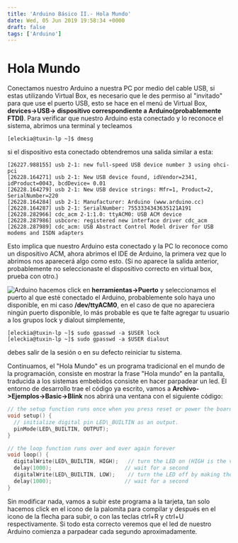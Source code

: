 ```yaml
---
title: 'Arduino Básico II.- Hola Mundo'
date: Wed, 05 Jun 2019 19:58:34 +0000
draft: false
tags: ['Arduino']
---
```


# Hola Mundo

Conectamos nuestro Arduino a nuestra PC por medio del cable USB, si estas
utilizando Virtual Box, es necesario que le des permiso al "invitado" para que
use el puerto USB, esto se hace en el menú de Virtual Box, 
**devices->USB-> dispositivo correspondiente a Arduino(probablemente FTDI)**. 
Para verificar que nuestro Arduino esta conectado y lo reconoce el sistema, 
abrimos una terminal y tecleamos

```
[eleckia@tuxin-lp ~]$ dmesg
```
si el dispositivo esta conectado obtendremos una salida similar a esta:
```
[26227.988155] usb 2-1: new full-speed USB device number 3 using ohci-pci
[26228.164271] usb 2-1: New USB device found, idVendor=2341, idProduct=0043, bcdDevice= 0.01
[26228.164279] usb 2-1: New USB device strings: Mfr=1, Product=2, SerialNumber=220
[26228.164284] usb 2-1: Manufacturer: Arduino (www.arduino.cc)
[26228.164287] usb 2-1: SerialNumber: 7553334343635121A191
[26228.282966] cdc_acm 2-1:1.0: ttyACM0: USB ACM device
[26228.287986] usbcore: registered new interface driver cdc_acm
[26228.287989] cdc_acm: USB Abstract Control Model driver for USB modems and ISDN adapters
```
Esto implica que nuestro Arduino esta conectado y la PC lo reconoce como un 
dispositivo ACM, ahora abrimos el IDE de Arduino, la primera vez que lo abrimos 
nos aparecerá algo como esto. (Si no aparece la salida anterior, probablemente 
no seleccionaste el dispositivo correcto en virtual box, prueba con otro.)

![Arduino](/img/arduino.png)
hacemos click en **herramientas->Puerto** y seleccionamos el puerto al que esté 
conectado el Arduino, probablemente solo haya uno disponible, en mi caso 
**/dev/ttyACM0**, en el caso de que no apareciera ningún puerto disponible, lo 
más probable es que te falte agregar tu usuario a los grupos lock y dialout simplemente,
```
[eleckia@tuxin-lp ~]$ sudo gpasswd -a $USER lock
[eleckia@tuxin-lp ~]$ sudo gpasswd -a $USER dialout
```
debes salir de la sesión o en su defecto reiniciar tu sistema.

Continuamos, el "Hola Mundo" es un programa tradicional en el mundo de la 
programación, consiste en mostrar la frase "Hola mundo" en la pantalla, 
traducida a los sistemas embebidos consiste en hacer parpadear un led. El 
entorno de desarrollo trae el código ya escrito, vamos a 
**Archivo->Ejemplos->Basic->Blink** nos abrirá una ventana con el siguiente 
código:
```C++
// the setup function runs once when you press reset or power the board
void setup() {
  // initialize digital pin LED\_BUILTIN as an output.
  pinMode(LED\_BUILTIN, OUTPUT);
}

// the loop function runs over and over again forever
void loop() {
  digitalWrite(LED\_BUILTIN, HIGH);   // turn the LED on (HIGH is the voltage level)
  delay(1000);                       // wait for a second
  digitalWrite(LED\_BUILTIN, LOW);    // turn the LED off by making the voltage LOW
  delay(1000);                       // wait for a second
}
```

Sin modificar nada, vamos a subir este programa a la tarjeta, tan solo hacemos click en el icono de la palomita para compilar y después en el icono de la flecha para subir, o con las teclas ctrl+R y ctrl+U respectivamente. Si todo esta correcto veremos que el led de nuestro Arduino comienza a parpadear cada segundo aproximadamente.
